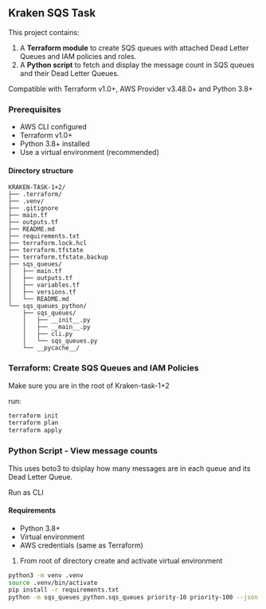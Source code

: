 ## Kraken SQS Task

This project contains:
1. A **Terraform module** to create SQS queues with attached Dead Letter Queues and IAM policies and roles.
2. A **Python script** to fetch and display the message count in SQS queues and their Dead Letter Queues.

Compatible with Terraform v1.0+, AWS Provider v3.48.0+ and Python 3.8+

### Prerequisites
- AWS CLI configured
- Terraform v1.0+
- Python 3.8+ installed
- Use a virtual environment (recommended)

#### Directory structure

```
KRAKEN-TASK-1+2/
├── .terraform/
├── .venv/
├── .gitignore
├── main.tf
├── outputs.tf
├── README.md
├── requirements.txt
├── terraform.lock.hcl
├── terraform.tfstate
├── terraform.tfstate.backup
├── sqs_queues/
│   ├── main.tf
│   ├── outputs.tf
│   ├── variables.tf
│   ├── versions.tf
│   └── README.md
└── sqs_queues_python/
    ├── sqs_queues/
    │   ├── __init__.py
    │   ├── __main__.py
    │   ├── cli.py
    │   └── sqs_queues.py
    └── __pycache__/
```
### Terraform: Create SQS Queues and IAM Policies

Make sure you are in the root of Kraken-task-1+2

run:
```bash
terraform init
terraform plan
terraform apply
```

### Python Script - View message counts
This uses boto3 to dsiplay how many messages are in each queue and its Dead Letter Queue.

Run as CLI

#### Requirements
- Python 3.8+
- Virtual environment
- AWS credentials (same as Terraform)

1. From root of directory create and activate virtual environment

```bash
python3 -m venv .venv
source .venv/bin/activate
pip install -r requirements.txt
python -m sqs_queues_python.sqs_queues priority-10 priority-100 --json
```
